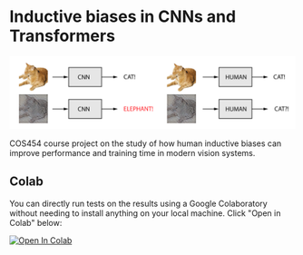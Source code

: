 # Inductive biases in CNNs and Transformers

![Illustration](https://github.com/shikhartuli/cnn_txf_bias/blob/main/CNN_vs_Human.png?raw=true)

COS454 course project on the study of how human inductive biases can improve performance and training time in modern vision systems. 

## Colab

You can directly run tests on the results using a Google Colaboratory without needing to install anything on your local machine. Click "Open in Colab" below:

[![Open In Colab](https://colab.research.google.com/assets/colab-badge.svg)](https://colab.research.google.com/github/shikhartuli/cnn_txf_bias/blob/main/tests/confusion_matrices.ipynb)

